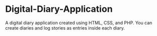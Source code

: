 # Digital-Diary-Application
A digital diary application created using HTML, CSS, and PHP. You can create diaries and log stories as entries inside each diary.
